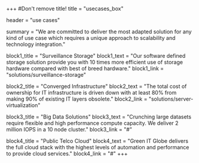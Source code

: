 +++
#Don't remove title!
title = "usecases_box"

header = "use cases"

summary = "We are committed to deliver the most adapted solution for any kind of use case which requires a unique approach to scalability and technology integration."

block1_title = "Surveillance Storage"
block1_text = "Our software defined storage solution provide you with 10 times more efficient use of storage hardware compared with best of breed hardware."
block1_link = "solutions/surveillance-storage"

block2_title = "Converged Infrastructure"
block2_text = "The total cost of ownership for IT infrastructure is driven down with at least 80% from making 90% of existing IT layers obsolete."
block2_link = "solutions/server-virtualization"

block3_title = "Big Data Solutions"
block3_text = "Crunching large datasets require flexible and high performance compute capacity. We deliver 2 million IOPS in a 10 node cluster."
block3_link = "#"

block4_title = "Public Telco Cloud"
block4_text = "Green IT Globe delivers the full cloud stack with the highest levels of automation and performance to provide cloud services."
block4_link = "#"
+++